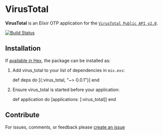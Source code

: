 # VirusTotal

**VirusTotal** is an Elixir OTP application for the [`VirusTotal Public API v2.0`](https://www.virustotal.com/en/documentation/public-api/v2/).

[![Build Status](https://travis-ci.org/dtykocki/virus_total.svg?branch=master)](https://travis-ci.org/dtykocki/virus_total)

## Installation

If [available in Hex](https://hex.pm/docs/publish), the package can be installed as:

  1. Add virus_total to your list of dependencies in `mix.exs`:

        def deps do
          [{:virus_total, "~> 0.0.1"}]
        end

  2. Ensure virus_total is started before your application:

        def application do
          [applications: [:virus_total]]
        end

## Contribute

For issues, comments, or feedback please [create an issue](http://github.com/dtykocki/virus_total/issues)
